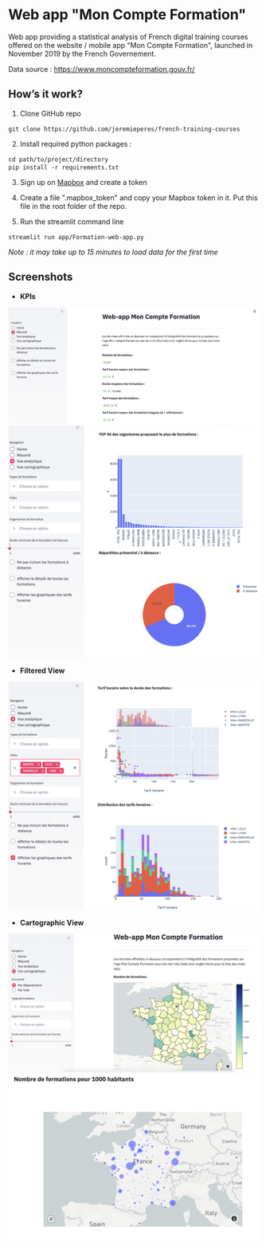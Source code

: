 # Web app "Mon Compte Formation"

Web app providing a statistical analysis of French digital training courses offered on the website / mobile app "Mon Compte Formation", launched in November 2019 by the French Governement.

Data source : https://www.moncompteformation.gouv.fr/

## How’s it work?

1. Clone GitHub repo
```
git clone https://github.com/jeremieperes/french-training-courses
```
2. Install required python packages :
```
cd path/to/project/directory
pip install -r requirements.txt
```
3. Sign up on [Mapbox](https://account.mapbox.com/) and create a token

4. Create a file ".mapbox_token" and copy your Mapbox token in it. Put this file in the root folder of the repo.

4. Run the streamlit command line
```
streamlit run app/Formation-web-app.py
```

*Note : it may take up to 15 minutes to load data for the first time*

## Screenshots

* **KPIs**

![Vue Résumé](images/Resume.png)
![Vue analytique](images/Vue-analytique.png)

* **Filtered View**

![Vue analytique filtrée](images/Vue-filtre.png)

* **Cartographic View**

![Vue cartographique par département](images/Vue-carto-departement.png)
![Vue cartographique par ville](images/Vue-carto-ville.png)

